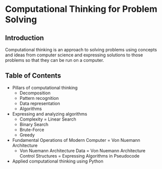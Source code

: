 # Computational Thinking for Problem Solving

## Introduction
Computational thinking is an approach to solving problems using concepts and ideas from computer science and expressing solutions to those problems so that they can be run on a computer.

## Table of Contents
- Pillars of computational thinking
    - Decomposition
    - Pattern recognition
    - Data representation
    - Algorithms
- Expressing and analyzing algorithms
    - Complexity
    = Linear Search
    - Binary Search
    - Brute-Force
    - Greedy
- Fundamental Operations of Modern Computer
    = Von Nuemann Architecture
    - Von Nuemann Architecture Data
    = Von Nuemann Architecture Control Structures
    = Expressing Algorithms in Pseudocode  
- Applied computational thinking using Python   

